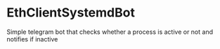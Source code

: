 # EthClientSystemdBot
Simple telegram bot that checks whether a process is active or not and notifies if inactive
